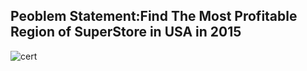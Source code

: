## Peoblem Statement:Find The  Most Profitable Region of SuperStore in USA in 2015

![cert](![cert](Google+Analytics+Cert.png))
